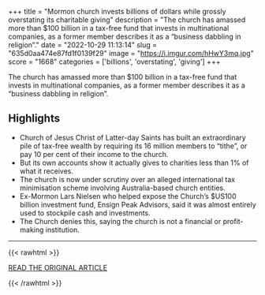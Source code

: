 +++
title = "Mormon church invests billions of dollars while grossly overstating its charitable giving"
description = "The church has amassed more than $100 billion in a tax-free fund that invests in multinational companies, as a former member describes it as a “business dabbling in religion”."
date = "2022-10-29 11:13:14"
slug = "635d0aa474e87fd1f0139f29"
image = "https://i.imgur.com/hHwY3mq.jpg"
score = "1668"
categories = ['billions', 'overstating', 'giving']
+++

The church has amassed more than $100 billion in a tax-free fund that invests in multinational companies, as a former member describes it as a “business dabbling in religion”.

## Highlights

- Church of Jesus Christ of Latter-day Saints has built an extraordinary pile of tax-free wealth by requiring its 16 million members to “tithe”, or pay 10 per cent of their income to the church.
- But its own accounts show it actually gives to charities less than 1% of what it receives.
- The church is now under scrutiny over an alleged international tax minimisation scheme involving Australia-based church entities.
- Ex-Mormon Lars Nielsen who helped expose the Church’s $US100 billion investment fund, Ensign Peak Advisors, said it was almost entirely used to stockpile cash and investments.
- The Church denies this, saying the church is not a financial or profit-making institution.

---

{{< rawhtml >}}
  <p class="article-category">
    <a target="_blank" href="https://www.smh.com.au/national/mormon-church-invests-billions-of-dollars-while-grossly-overstating-its-charitable-giving-20220927-p5blbc.html">READ THE ORIGINAL ARTICLE</a>
  </p>
{{< /rawhtml >}}
